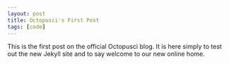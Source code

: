 ```yaml
---
layout: post
title: Octopusci's First Post
tags: [code]
---
```


This is the first post on the official Octopusci blog. It is here simply to test out the new Jekyll site and to say welcome to our new online home.
